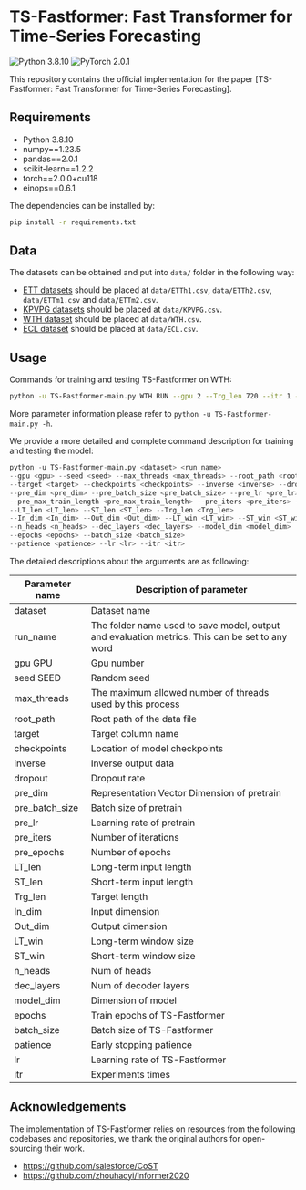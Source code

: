 # TS-Fastformer: Fast Transformer for Time-Series Forecasting

![Python 3.8.10](https://img.shields.io/badge/python-3.8-green.svg?style=plastic)
![PyTorch 2.0.1](https://img.shields.io/badge/PyTorch%20-%23EE4C2C.svg?style=plastic)

This repository contains the official implementation for the paper [TS-Fastformer: Fast Transformer for Time-Series Forecasting].

## Requirements

- Python 3.8.10
- numpy==1.23.5
- pandas==2.0.1
- scikit-learn==1.2.2
- torch==2.0.0+cu118
- einops==0.6.1

The dependencies can be installed by:
```bash
pip install -r requirements.txt
```

## Data

The datasets can be obtained and put into `data/` folder in the following way:

* [ETT datasets](https://github.com/zhouhaoyi/ETDataset) should be placed at `data/ETTh1.csv`, `data/ETTh2.csv`, `data/ETTm1.csv` and `data/ETTm2.csv`.
* [KPVPG datasets](https://github.com/leesw9501/TS-Fastformer2022/tree/main/data) should be placed at `data/KPVPG.csv`.
* [WTH dataset](https://drive.google.com/drive/folders/1ohGYWWohJlOlb2gsGTeEq3Wii2egnEPR) should be placed at `data/WTH.csv`.
* [ECL dataset](https://drive.google.com/drive/folders/1ohGYWWohJlOlb2gsGTeEq3Wii2egnEPR) should be placed at `data/ECL.csv`.



## Usage
Commands for training and testing TS-Fastformer on WTH:

```bash
python -u TS-Fastformer-main.py WTH RUN --gpu 2 --Trg_len 720 --itr 1 --batch_size 128 --model_dim 128
```

More parameter information please refer to ```python -u TS-Fastformer-main.py -h```.

We provide a more detailed and complete command description for training and testing the model:

```python
python -u TS-Fastformer-main.py <dataset> <run_name>
--gpu <gpu> --seed <seed> --max_threads <max_threads> --root_path <root_path>
--target <target> --checkpoints <checkpoints> --inverse <inverse> --dropout <dropout>
--pre_dim <pre_dim> --pre_batch_size <pre_batch_size> --pre_lr <pre_lr> 
--pre_max_train_length <pre_max_train_length> --pre_iters <pre_iters> --pre_epochs <pre_epochs>
--LT_len <LT_len> --ST_len <ST_len> --Trg_len <Trg_len> 
--In_dim <In_dim> --Out_dim <Out_dim> --LT_win <LT_win> --ST_win <ST_win> 
--n_heads <n_heads> --dec_layers <dec_layers> --model_dim <model_dim>
--epochs <epochs> --batch_size <batch_size> 
--patience <patience> --lr <lr> --itr <itr>
```

The detailed descriptions about the arguments are as following:

| Parameter name | Description of parameter |
| --- | --- |
|dataset               |Dataset name|
|run_name              |The folder name used to save model, output and evaluation metrics. This can be set to any word|
|gpu GPU             |Gpu number|
|seed SEED           |Random seed|
|max_threads |The maximum allowed number of threads used by this process|
|root_path |Root path of the data file|
|target |Target column name|
|checkpoints |Location of model checkpoints|
|inverse |Inverse output data|
|dropout |Dropout rate|
|pre_dim |Representation Vector Dimension of pretrain|
|pre_batch_size |Batch size of pretrain|
|pre_lr |Learning rate of pretrain|
|pre_iters |Number of iterations|
|pre_epochs |Number of epochs|
|LT_len | Long-term input length|
|ST_len |Short-term input length|
|Trg_len |Target length|
|In_dim |Input dimension|
|Out_dim |Output dimension|
|LT_win |Long-term window size|
|ST_win |Short-term window size|
|n_heads |Num of heads|
|dec_layers |Num of decoder layers|
|model_dim |Dimension of model|
|epochs |Train epochs of TS-Fastformer|
|batch_size |Batch size of TS-Fastformer|
|patience |Early stopping patience|
|lr |Learning rate of TS-Fastformer|
|itr |Experiments times|

## Acknowledgements
The implementation of TS-Fastformer relies on resources from the following codebases and repositories, we thank the original authors for open-sourcing their work.
* https://github.com/salesforce/CoST
* https://github.com/zhouhaoyi/Informer2020
